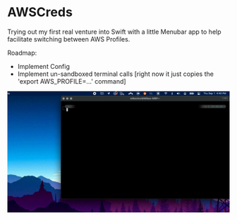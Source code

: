 # AWSCreds

Trying out my first real venture into Swift with a little Menubar app to help facilitate switching between AWS Profiles. 

Roadmap:
* Implement Config
* Implement un-sandboxed terminal calls [right now it just copies the 'export AWS\_PROFILE=...' command]


[![Demo CountPages alpha](res/AWSCreds.gif)](https://www.youtube.com/c/MadeByMiro)

